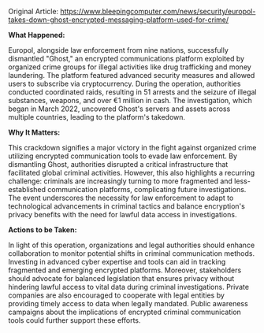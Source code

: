 Original Article: https://www.bleepingcomputer.com/news/security/europol-takes-down-ghost-encrypted-messaging-platform-used-for-crime/

**What Happened:**

Europol, alongside law enforcement from nine nations, successfully dismantled "Ghost," an encrypted communications platform exploited by organized crime groups for illegal activities like drug trafficking and money laundering. The platform featured advanced security measures and allowed users to subscribe via cryptocurrency. During the operation, authorities conducted coordinated raids, resulting in 51 arrests and the seizure of illegal substances, weapons, and over €1 million in cash. The investigation, which began in March 2022, uncovered Ghost's servers and assets across multiple countries, leading to the platform's takedown.

**Why It Matters:**

This crackdown signifies a major victory in the fight against organized crime utilizing encrypted communication tools to evade law enforcement. By dismantling Ghost, authorities disrupted a critical infrastructure that facilitated global criminal activities. However, this also highlights a recurring challenge: criminals are increasingly turning to more fragmented and less-established communication platforms, complicating future investigations. The event underscores the necessity for law enforcement to adapt to technological advancements in criminal tactics and balance encryption's privacy benefits with the need for lawful data access in investigations.

**Actions to be Taken:**

In light of this operation, organizations and legal authorities should enhance collaboration to monitor potential shifts in criminal communication methods. Investing in advanced cyber expertise and tools can aid in tracking fragmented and emerging encrypted platforms. Moreover, stakeholders should advocate for balanced legislation that ensures privacy without hindering lawful access to vital data during criminal investigations. Private companies are also encouraged to cooperate with legal entities by providing timely access to data when legally mandated. Public awareness campaigns about the implications of encrypted criminal communication tools could further support these efforts.